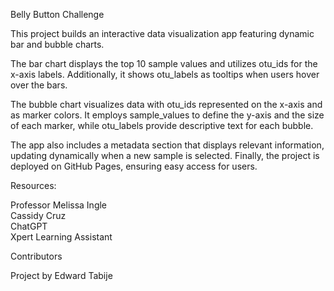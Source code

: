 Belly Button Challenge

This project builds an interactive data visualization app featuring dynamic bar and bubble charts. 

The bar chart displays the top 10 sample values and utilizes otu_ids for the x-axis labels. Additionally, it shows otu_labels as tooltips when users hover over the bars.

The bubble chart visualizes data with otu_ids represented on the x-axis and as marker colors. It employs sample_values to define the y-axis and the size of each marker, while otu_labels provide descriptive text for each bubble.

The app also includes a metadata section that displays relevant information, updating dynamically when a new sample is selected. Finally, the project is deployed on GitHub Pages, ensuring easy access for users.

Resources:

Professor Melissa Ingle  
Cassidy Cruz  
ChatGPT  
Xpert Learning Assistant  

Contributors

Project by Edward Tabije
